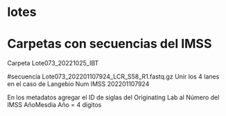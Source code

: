 # lotes
# Carpetas con secuencias del IMSS 
Carpeta
Lote073_20221025_IBT 

#secuencia 
Lote073_202201107924_LCR_S58_R1.fastq.gz 
Unir los 4 lanes en el caso de Langebio 
Num IMSS 202201107924

En los metadatos agregar el ID de siglas del Originating Lab al Número del IMSS
AñoMesdia
Año = 4 digitos  
